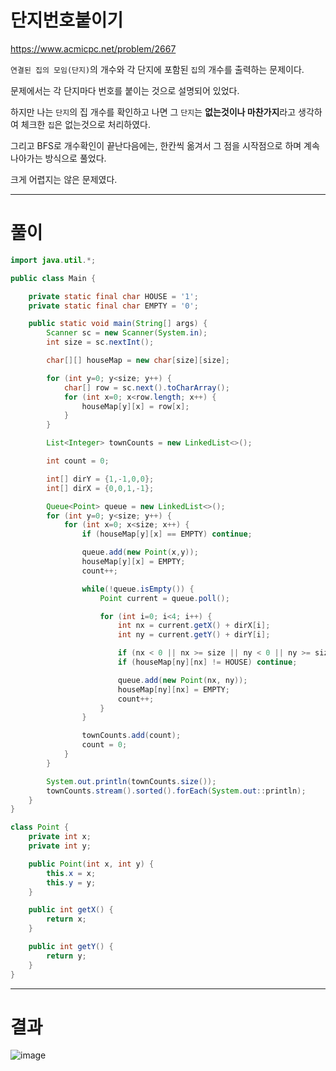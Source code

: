 # 단지번호붙이기
https://www.acmicpc.net/problem/2667

`연결된 집의 모임(단지)`의 개수와 각 단지에 포함된 `집`의 개수를 출력하는 문제이다.

문제에서는 각 단지마다 번호를 붙이는 것으로 설명되어 있었다.

하지만 나는 `단지`의 집 개수를 확인하고 나면 그 `단지`는 **없는것이나 마찬가지**라고 생각하여 체크한 `집`은 없는것으로 처리하였다.

그리고 BFS로 개수확인이 끝난다음에는, 한칸씩 옮겨서 그 점을 시작점으로 하며 계속 나아가는 방식으로 풀었다.

크게 어렵지는 않은 문제였다.

----

# 풀이

```java
import java.util.*;

public class Main {

    private static final char HOUSE = '1';
    private static final char EMPTY = '0';

    public static void main(String[] args) {
        Scanner sc = new Scanner(System.in);
        int size = sc.nextInt();

        char[][] houseMap = new char[size][size];

        for (int y=0; y<size; y++) {
            char[] row = sc.next().toCharArray();
            for (int x=0; x<row.length; x++) {
                houseMap[y][x] = row[x];
            }
        }

        List<Integer> townCounts = new LinkedList<>();

        int count = 0;

        int[] dirY = {1,-1,0,0};
        int[] dirX = {0,0,1,-1};

        Queue<Point> queue = new LinkedList<>();
        for (int y=0; y<size; y++) {
            for (int x=0; x<size; x++) {
                if (houseMap[y][x] == EMPTY) continue;

                queue.add(new Point(x,y));
                houseMap[y][x] = EMPTY;
                count++;

                while(!queue.isEmpty()) {
                    Point current = queue.poll();

                    for (int i=0; i<4; i++) {
                        int nx = current.getX() + dirX[i];
                        int ny = current.getY() + dirY[i];

                        if (nx < 0 || nx >= size || ny < 0 || ny >= size) continue;
                        if (houseMap[ny][nx] != HOUSE) continue;

                        queue.add(new Point(nx, ny));
                        houseMap[ny][nx] = EMPTY;
                        count++;
                    }
                }

                townCounts.add(count);
                count = 0;
            }
        }

        System.out.println(townCounts.size());
        townCounts.stream().sorted().forEach(System.out::println);
    }
}

class Point {
    private int x;
    private int y;

    public Point(int x, int y) {
        this.x = x;
        this.y = y;
    }

    public int getX() {
        return x;
    }

    public int getY() {
        return y;
    }
}
```

----

# 결과

![image](https://user-images.githubusercontent.com/45728407/143204697-7a8264bd-555d-40ad-aba6-f6a9cae5a457.png)
